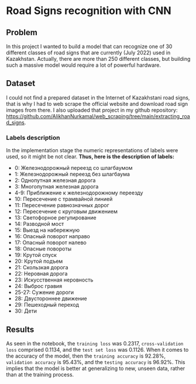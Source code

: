 # Road Signs recognition with CNN #

## Problem ##
In this project I wanted to build a model that can recognize one of 30 different classes of road signs that are currently (July 2022) used in Kazakhstan. Actually, there are more than 250 different classes, but building such a massive model would require a lot of powerful hardware.

## Dataset ##
I could not find a prepared dataset in the Internet of Kazakhstani road signs, that is why I had to web scrape the official website and download road sign images from there. I also uploaded that project in my github repository: https://github.com/AlikhanNurkamal/web_scraping/tree/main/extracting_road_signs.

### Labels description ###
In the implementation stage the numeric representations of labels were used, so it might be not clear.
**Thus, here is the description of labels:**
* 0: Железнодорожный переезд со шлагбаумом
* 1: Железнодорожный переезд без шлагбаума
* 2: Однопутная железная дорога
* 3: Многопутная железная дорога
* 4-9: Приближение к железнодорожному переезду
* 10: Пересечение с трамвайной линией
* 11: Пересечение равнозначных дорог
* 12: Пересечение с круговым движением
* 13: Светофорное регулирование
* 14: Разводной мост
* 15: Выезд на набережную
* 16: Опасный поворот направо
* 17: Опасный поворот налево
* 18: Опасные повороты
* 19: Крутой спуск
* 20: Крутой подъем
* 21: Скользкая дорога
* 22: Неровная дорога
* 23: Искусственная неровность
* 24: Выброс гравия
* 25-27: Сужение дороги
* 28: Двустороннее движение
* 29: Пешеходный переход
* 30: Дети

## Results ##
As seen in the notebook, the `training loss` was 0.2317, `cross-validation loss` comprised 0.1134, and the `test set loss` was 0.1126. When it comes to the accuracy of the model, then the `training accuracy` is 92.28%, `validation accuracy` is 95.43%, and the `testing accuracy` is 96.92%. This implies that the model is better at generalizing to new, unseen data, rather than at the training process.
